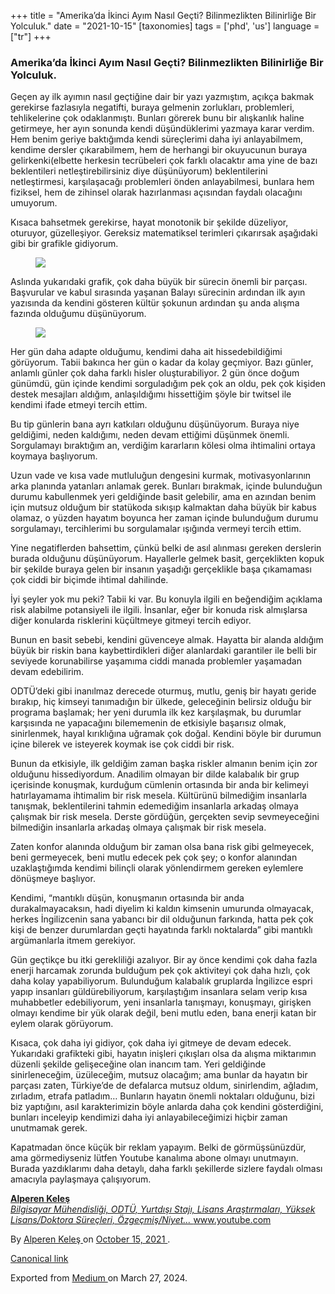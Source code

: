 +++
title = "Amerika’da İkinci Ayım Nasıl Geçti? Bilinmezlikten Bilinirliğe Bir Yolculuk."
date = "2021-10-15"
[taxonomies]
tags = ['phd', 'us']
language = ["tr"]
+++

<article class="h-entry">
 <section class="e-content" data-field="body">
  <section class="section section--body section--first section--last" name="6bad">
   <div class="section-content">
    <div class="section-inner sectionLayout--insetColumn">
     <h3 class="graf graf--h3 graf--leading graf--title" id="7a45" name="7a45">
      Amerika’da İkinci Ayım Nasıl Geçti? Bilinmezlikten Bilinirliğe Bir Yolculuk.
     </h3>
     <p class="graf graf--p graf-after--h3" id="d3cb" name="d3cb">
      Geçen ay ilk ayımın nasıl geçtiğine dair bir yazı yazmıştım, açıkça bakmak gerekirse fazlasıyla negatifti, buraya gelmenin zorlukları, problemleri, tehlikelerine çok odaklanmıştı. Bunları görerek bunu bir alışkanlık haline getirmeye, her ayın sonunda kendi düşündüklerimi yazmaya karar verdim. Hem benim geriye baktığımda kendi süreçlerimi daha iyi anlayabilmem, kendime dersler çıkarabilmem, hem de herhangi bir okuyucunun buraya gelirkenki(elbette herkesin tecrübeleri çok farklı olacaktır ama yine de bazı beklentileri netleştirebilirsiniz diye düşünüyorum) beklentilerini netleştirmesi, karşılaşacağı problemleri önden anlayabilmesi, bunlara hem fiziksel, hem de zihinsel olarak hazırlanması açısından faydalı olacağını umuyorum.
     </p>
     <p class="graf graf--p graf-after--p" id="ce14" name="ce14">
      Kısaca bahsetmek gerekirse, hayat monotonik bir şekilde düzeliyor, oturuyor, güzelleşiyor. Gereksiz matematiksel terimleri çıkarırsak aşağıdaki gibi bir grafikle gidiyorum.
     </p>
     <figure class="graf graf--figure graf-after--p" id="47a4" name="47a4">
      <img class="graf-image" data-height="1156" data-image-id="1*BkUPWFKJHtlyawqGZrpQuw.png" data-width="1200" src="https://cdn-images-1.medium.com/max/800/1*BkUPWFKJHtlyawqGZrpQuw.png"/>
     </figure>
     <p class="graf graf--p graf-after--figure" id="da58" name="da58">
      Aslında yukarıdaki grafik, çok daha büyük bir sürecin önemli bir parçası. Başvurular ve kabul sırasında yaşanan Balayı sürecinin ardından ilk ayın yazısında da kendini gösteren kültür şokunun ardından şu anda alışma fazında olduğumu düşünüyorum.
     </p>
     <figure class="graf graf--figure graf-after--p" id="c987" name="c987">
      <img class="graf-image" data-height="409" data-image-id="1*2ZXULoUx3Rg8GCZuPqPXsA.jpeg" data-is-featured="true" data-width="566" src="https://cdn-images-1.medium.com/max/800/1*2ZXULoUx3Rg8GCZuPqPXsA.jpeg"/>
     </figure>
     <p class="graf graf--p graf-after--figure" id="2c74" name="2c74">
      Her gün daha adapte olduğumu, kendimi daha ait hissedebildiğimi görüyorum. Tabii bakınca her gün o kadar da kolay geçmiyor. Bazı günler, anlamlı günler çok daha farklı hisler oluşturabiliyor. 2 gün önce doğum günümdü, gün içinde kendimi sorguladığım pek çok an oldu, pek çok kişiden destek mesajları aldığım, anlaşıldığımı hissettiğim şöyle bir twitsel ile kendimi ifade etmeyi tercih ettim.
     </p>
     <figure class="graf graf--figure graf--iframe graf-after--p" id="dad7" name="dad7">
      <blockquote class="twitter-tweet">
       <a href="https://twitter.com/Keleesssss/status/1448144006945202181">
       </a>
      </blockquote>
      <script async="" charset="utf-8" src="https://platform.twitter.com/widgets.js">
      </script>
     </figure>
     <p class="graf graf--p graf-after--figure" id="865e" name="865e">
      Bu tip günlerin bana ayrı katkıları olduğunu düşünüyorum. Buraya niye geldiğimi, neden kaldığımı, neden devam ettiğimi düşünmek önemli. Sorgulamayı bıraktığım an, verdiğim kararların kölesi olma ihtimalini ortaya koymaya başlıyorum.
     </p>
     <p class="graf graf--p graf-after--p" id="4350" name="4350">
      Uzun vade ve kısa vade mutluluğun dengesini kurmak, motivasyonlarının arka planında yatanları anlamak gerek. Bunları bırakmak, içinde bulunduğun durumu kabullenmek yeri geldiğinde basit gelebilir, ama en azından benim için mutsuz olduğum bir statükoda sıkışıp kalmaktan daha büyük bir kabus olamaz, o yüzden hayatım boyunca her zaman içinde bulunduğum durumu sorgulamayı, tercihlerimi bu sorgulamalar ışığında vermeyi tercih ettim.
     </p>
     <p class="graf graf--p graf-after--p" id="c9f8" name="c9f8">
      Yine negatiflerden bahsettim, çünkü belki de asıl alınması gereken derslerin burada olduğunu düşünüyorum. Hayallerle gelmek basit, gerçeklikten kopuk bir şekilde buraya gelen bir insanın yaşadığı gerçeklikle başa çıkamaması çok ciddi bir biçimde ihtimal dahilinde.
     </p>
     <p class="graf graf--p graf-after--p" id="f3ac" name="f3ac">
      İyi şeyler yok mu peki? Tabii ki var. Bu konuyla ilgili en beğendiğim açıklama risk alabilme potansiyeli ile ilgili. İnsanlar, eğer bir konuda risk almışlarsa diğer konularda risklerini küçültmeye gitmeyi tercih ediyor.
     </p>
     <p class="graf graf--p graf-after--p" id="4c0f" name="4c0f">
      Bunun en basit sebebi, kendini güvenceye almak. Hayatta bir alanda aldığım büyük bir riskin bana kaybettirdikleri diğer alanlardaki garantiler ile belli bir seviyede korunabilirse yaşamıma ciddi manada problemler yaşamadan devam edebilirim.
     </p>
     <p class="graf graf--p graf-after--p" id="5c62" name="5c62">
      ODTÜ’deki gibi inanılmaz derecede oturmuş, mutlu, geniş bir hayatı geride bırakıp, hiç kimseyi tanımadığın bir ülkede, geleceğinin belirsiz olduğu bir programa başlamak; her yeni durumla ilk kez karşılaşmak, bu durumlar karşısında ne yapacağını bilememenin de etkisiyle başarısız olmak, sinirlenmek, hayal kırıklığına uğramak çok doğal. Kendini böyle bir durumun içine bilerek ve isteyerek koymak ise çok ciddi bir risk.
     </p>
     <p class="graf graf--p graf-after--p" id="cdbc" name="cdbc">
      Bunun da etkisiyle, ilk geldiğim zaman başka riskler almanın benim için zor olduğunu hissediyordum. Anadilim olmayan bir dilde kalabalık bir grup içerisinde konuşmak, kurduğum cümlenin ortasında bir anda bir kelimeyi hatırlayamama ihtimalim bir risk mesela. Kültürünü bilmediğim insanlarla tanışmak, beklentilerini tahmin edemediğim insanlarla arkadaş olmaya çalışmak bir risk mesela. Derste gördüğün, gerçekten sevip sevmeyeceğini bilmediğin insanlarla arkadaş olmaya çalışmak bir risk mesela.
     </p>
     <p class="graf graf--p graf-after--p" id="87e0" name="87e0">
      Zaten konfor alanında olduğum bir zaman olsa bana risk gibi gelmeyecek, beni germeyecek, beni mutlu edecek pek çok şey; o konfor alanından uzaklaştığımda kendimi bilinçli olarak yönlendirmem gereken eylemlere dönüşmeye başlıyor.
     </p>
     <p class="graf graf--p graf-after--p" id="5ebc" name="5ebc">
      Kendimi, “mantıklı düşün, konuşmanın ortasında bir anda durakalmayacaksın, hadi diyelim ki kaldın kimsenin umurunda olmayacak, herkes İngilizcenin sana yabancı bir dil olduğunun farkında, hatta pek çok kişi de benzer durumlardan geçti hayatında farklı noktalarda” gibi mantıklı argümanlarla itmem gerekiyor.
     </p>
     <p class="graf graf--p graf-after--p" id="397c" name="397c">
      Gün geçtikçe bu itki gerekliliği azalıyor. Bir ay önce kendimi çok daha fazla enerji harcamak zorunda bulduğum pek çok aktiviteyi çok daha hızlı, çok daha kolay yapabiliyorum. Bulunduğum kalabalık gruplarda İngilizce espri yapıp insanları güldürebiliyorum, karşılaştığım insanlara selam verip kısa muhabbetler edebiliyorum, yeni insanlarla tanışmayı, konuşmayı, girişken olmayı kendime bir yük olarak değil, beni mutlu eden, bana enerji katan bir eylem olarak görüyorum.
     </p>
     <p class="graf graf--p graf-after--p" id="0916" name="0916">
      Kısaca, çok daha iyi gidiyor, çok daha iyi gitmeye de devam edecek. Yukarıdaki grafikteki gibi, hayatın inişleri çıkışları olsa da alışma miktarımın düzenli şekilde gelişeceğine olan inancım tam. Yeri geldiğinde sinirleneceğim, üzüleceğim, mutsuz olacağım; ama bunlar da hayatın bir parçası zaten, Türkiye’de de defalarca mutsuz oldum, sinirlendim, ağladım, zırladım, etrafa patladım… Bunların hayatın önemli noktaları olduğunu, bizi biz yaptığını, asıl karakterimizin böyle anlarda daha çok kendini gösterdiğini, bunları inceleyip kendimizi daha iyi anlayabileceğimizi hiçbir zaman unutmamak gerek.
     </p>
     <p class="graf graf--p graf-after--p" id="3048" name="3048">
      Kapatmadan önce küçük bir reklam yapayım. Belki de görmüşsünüzdür, ama görmediyseniz lütfen Youtube kanalıma abone olmayı unutmayın. Burada yazdıklarımı daha detaylı, daha farklı şekillerde sizlere faydalı olması amacıyla paylaşmaya çalışıyorum.
     </p>
     <div class="graf graf--mixtapeEmbed graf-after--p graf--trailing" id="8d10" name="8d10">
      <a class="markup--anchor markup--mixtapeEmbed-anchor" data-href="https://www.youtube.com/channel/UC2leAU0dcu6qfoOFPYwMDuA" href="https://www.youtube.com/channel/UC2leAU0dcu6qfoOFPYwMDuA" title="https://www.youtube.com/channel/UC2leAU0dcu6qfoOFPYwMDuA">
       <strong class="markup--strong markup--mixtapeEmbed-strong">
        Alperen Keleş
       </strong>
       <br/>
       <em class="markup--em markup--mixtapeEmbed-em">
        Bilgisayar Mühendisliği, ODTÜ, Yurtdışı Stajı, Lisans Araştırmaları, Yüksek Lisans/Doktora Süreçleri, Özgeçmiş/Niyet…
       </em>
       www.youtube.com
      </a>
      <a class="js-mixtapeImage mixtapeImage u-ignoreBlock" data-media-id="f141d6bfc8de2f6e8e09b3e20957a232" data-thumbnail-img-id="0*0ukxfV3j6Dfha6vp" href="https://www.youtube.com/channel/UC2leAU0dcu6qfoOFPYwMDuA" style="background-image: url(https://cdn-images-1.medium.com/fit/c/160/160/0*0ukxfV3j6Dfha6vp);">
      </a>
     </div>
    </div>
   </div>
  </section>
 </section>
 <footer>
  <p>
   By
   <a class="p-author h-card" href="https://medium.com/@alpkeles99">
    Alperen Keleş
   </a>
   on
   <a href="https://medium.com/p/daec23a510ce">
    <time class="dt-published" datetime="2021-10-15T04:59:39.968Z">
     October 15, 2021
    </time>
   </a>
   .
  </p>
  <p>
   <a class="p-canonical" href="https://medium.com/@alpkeles99/amerikada-i%CC%87kinci-ay%C4%B1m-nas%C4%B1l-ge%C3%A7ti-bilinmezlikten-bilinirli%C4%9Fe-bir-yolculuk-daec23a510ce">
    Canonical link
   </a>
  </p>
  <p>
   Exported from
   <a href="https://medium.com">
    Medium
   </a>
   on March 27, 2024.
  </p>
 </footer>
</article>
